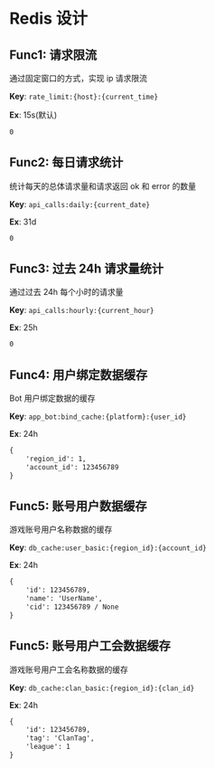 # Redis 设计

## Func1: 请求限流

通过固定窗口的方式，实现 ip 请求限流

**Key**: `rate_limit:{host}:{current_time}`

**Ex**: 15s(默认)

```txt
0
```

## Func2: 每日请求统计

统计每天的总体请求量和请求返回 ok 和 error 的数量

**Key**: `api_calls:daily:{current_date}`

**Ex**: 31d

```txt
0
```

## Func3: 过去 24h 请求量统计

通过过去 24h 每个小时的请求量

**Key**: `api_calls:hourly:{current_hour}`

**Ex**: 25h

```txt
0
```

## Func4: 用户绑定数据缓存

Bot 用户绑定数据的缓存

**Key**: `app_bot:bind_cache:{platform}:{user_id}`

**Ex**: 24h

```txt
{
    'region_id': 1,
    'account_id': 123456789
}
```

## Func5: 账号用户数据缓存

游戏账号用户名称数据的缓存

**Key**: `db_cache:user_basic:{region_id}:{account_id}`

**Ex**: 24h

```txt
{
    'id': 123456789,
    'name': 'UserName',
    'cid': 123456789 / None
}
```

## Func5: 账号用户工会数据缓存

游戏账号用户工会名称数据的缓存

**Key**: `db_cache:clan_basic:{region_id}:{clan_id}`

**Ex**: 24h

```txt
{
    'id': 123456789,
    'tag': 'ClanTag',
    'league': 1
}
```
